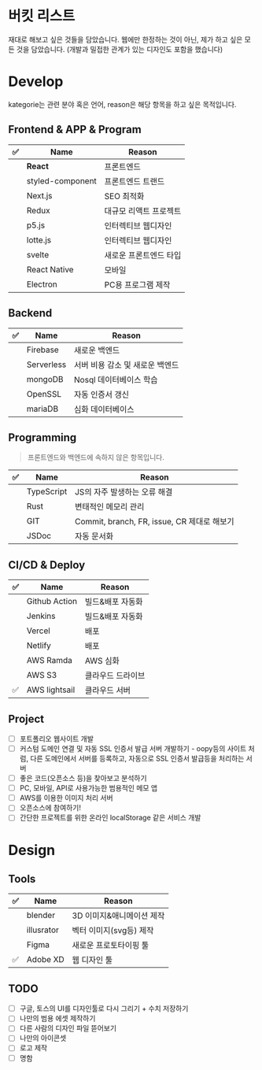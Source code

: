# 버킷 리스트
재대로 해보고 싶은 것들을 담았습니다.
웹에만 한정하는 것이 아닌, 제가 하고 싶은 모든 것을 담았습니다. (개발과 밀접한 관계가 있는 디자인도 포함을 했습니다)

# Develop
kategorie는 관련 분야 혹은 언어, reason은 해당 항목을 하고 싶은 목적입니다.

## Frontend & APP & Program
|✅|Name|Reason|
|-|-|-|
||**React**|프론트엔드|
||styled-component|프론트엔드 트랜드|
||Next.js|SEO 최적화|
||Redux|대규모 리액트 프로젝트|
||p5.js|인터렉티브 웹디자인|
||lotte.js|인터렉티브 웹디자인|
||svelte|새로운 프론트엔드 타입|
||React Native|모바일|
||Electron|PC용 프로그램 제작|

## Backend
|✅|Name|Reason|
|-|-|-|
||Firebase|새로운 백엔드|
||Serverless|서버 비용 감소 및 새로운 백엔드|
||mongoDB|Nosql 데이터베이스 학습|
||OpenSSL|자동 인증서 갱신|
||mariaDB|심화 데이터베이스|

## Programming
> 프론트엔드와 백엔드에 속하지 않은 항목입니다.

|✅|Name|Reason|
|-|-|-|
||TypeScript|JS의 자주 발생하는 오류 해결|
||Rust|변태적인 메모리 관리|
||GIT|Commit, branch, FR, issue, CR 제대로 해보기|
||JSDoc|자동 문서화|

## CI/CD & Deploy
|✅|Name|Reason|
|-|-|-|
||Github Action|빌드&배포 자동화|
||Jenkins|빌드&배포 자동화|
||Vercel|배포|
||Netlify|배포|
||AWS Ramda|AWS 심화|
||AWS S3|클라우드 드라이브|
|✅|AWS lightsail|클라우드 서버|

## Project

- [ ] 포트폴리오 웹사이트 개발
- [ ] 커스텀 도메인 연결 및 자동 SSL 인증서 발급 서버 개발하기 - 
oopy등의 사이트 처럼, 다른 도메인에서 서버를 등록하고, 자동으로 SSL 인증서 발급등을 처리하는 서버
- [ ] 좋은 코드(오픈소스 등)을 찾아보고 분석하기
- [ ] PC, 모바일, API로 사용가능한 범용적인 메모 앱
- [ ] AWS를 이용한 이미지 처리 서버
- [ ] 오픈소스에 참여하기!
- [ ] 간단한 프로젝트를 위한 온라인 localStorage 같은 서비스 개발

# Design
## Tools
|✅|Name|Reason|
|-|-|-|
||blender|3D 이미지&애니메이션 제작|
||illusrator|벡터 이미지(svg등) 제작|
||Figma|새로운 프로토타이핑 툴|
|✅|Adobe XD|웹 디자인 툴|

## TODO
- [ ] 구글, 토스의 UI를 디자인툴로 다시 그리기 + 수치 저장하기
- [ ] 나만의 범용 에셋 제작하기
- [ ] 다른 사람의 디자인 파일 뜯어보기
- [ ] 나만의 아이콘셋 
- [ ] 로고 제작
- [ ] 명함 
